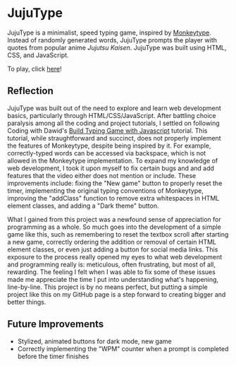 # JujuType
JujuType is a minimalist, speed typing game, inspired by [Monkeytype](https://monkeytype.com/). Instead of randomly generated words, JujuType prompts the player with quotes from popular anime *Jujutsu Kaisen*. JujuType was built using HTML, CSS, and JavaScript.

To play, click [here](https://saltyjared.github.io/JujuType/)!

## Reflection
JujuType was built out of the need to explore and learn web development basics, particularly through HTML/CSS/JavaScript. After battling choice paralysis among all the coding and project tutorials, I settled on following Coding with Dawid's [Build Typing Game with Javascript](https://www.youtube.com/watch?v=E_tZH9R_zi8&t=338s) tutorial. This tutorial, while straughtforward and succinct, does not properly implement the features of Monkeytype, despite being inspired by it. For example, correctly-typed words can be accessed via backspace, which is not allowed in the Monkeytype implementation. To expand my knowledge of web development, I took it upon myself to fix certain bugs and and add features that the video either does not mention or include. These improvements include: fixing the "New game" button to properly reset the timer, implementing the original typing conventions of Monkeytype, improving the "addClass" function to remove extra whitespaces in HTML element classes, and adding a "Dark theme" button.

What I gained from this project was a newfound sense of appreciation for programming as a whole. So much goes into the development of a simple game like this, such as remembering to reset the textbox scroll after starting a new game, correctly ordering the addition or removal of certain HTML element classes, or even just adding a button for social media links. This exposure to the process really opened my eyes to what web development and programming really is: meticulous, often frustrating, but most of all, rewarding. The feeling I felt when I was able to fix some of these issues made me appreciate the time I put into understanding what's happening, line-by-line. This project is by no means perfect, but putting a simple project like this on my GitHub page is a step forward to creating bigger and better things.

## Future Improvements
- Stylized, animated buttons for dark mode, new game
- Correctly implementing the "WPM" counter when a prompt is completed before the timer finishes
